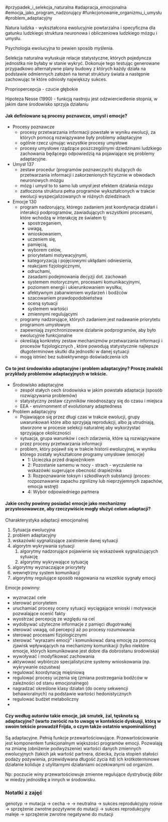 #przypadek_i_selekcja_naturalna #adapracja_emocjonalna #emocja_jako_program_nadzorujący #funkcjonowanie_organizmu_i_umysłu #problem_adaptacyjny

Natura ludzka - wykształcona ewolucyjnie powtarzalna i specyficzna dla gatunku ludzkiego struktura neuronowa i obliczeniowa ludzkiego mózgu i umysłu.

Psychologia ewolucyjna to pewien sposób myślenia.

Selekcja naturalna wyłuskuje relacje statystyczne, których pojedyncza jednostka nie byłaby w stanie wykryć. Dokonuje tego testując generowane przypadkowo alternatywne plany budowy z których każdy działa na podstawie odmiennych założeń na temat struktury świata a następnie zachowując te które odniosły największy sukces.

Propriopercepcja - czucie głębokie

Hipoteza Nesse (1990) - funkcją nastroju jest odzwierciedlenie stopnia, w jakim dane środowisko sprzyja działaniu

#### Jak definiowane są **procesy poznawcze, umysł i emocje**?
- Procesy  poznawcze 
	- procesy przetwarzania informacji powstałe w wyniku ewolucji, za których pomocą rozwiązywane były problemy adaptacyjne
	- ogólnie rzecz ujmując wszystkie procesy  umysłowe
	- procesy umysłowe rządzące poszczególnymi dziedzinami ludzkiego zachowania będącego odpowiedzią na pojawiające się problemy adaptacyjne.
- Umysł 137 
	- zestaw procedur (programów poznawczych) służących do przetwarzania informacji i zakorzenionych fizycznie w obwodach neuronowych mózgu
	- mózg i umysł to to samo lub umysł jest efektem działania mózgu
	- zatłoczona struktura pełna programów wykształconych w trakcie ewolucji wyspecjalizowanych w różnych dziedzinach
- Emocje 130
	- program nadzorujący, którego zadaniem jest koordynacja działań i interakcji podprogramów, zawiadujących wszystkimi procesami, które wchodzą w interakcję ze światem tj:
		- spostrzeganiem, 
		- uwagą, 
		- wnioskowaniem, 
		- uczeniem się, 
		- pamięcią, 
		- wyborem celów, 
		- priorytetami motywacyjnymi, 
		- kategoryzacją i pojęciowymi ukłądami odniesienia, 
		- reakcjami fizjologicznymi, 
		- odruchami, 
		- zasadami podejmowania decyzji dot. zachowań
		- systemem motorycznym, procesami komunikacyjnymi,
		- poziomem energii i ukierunkowaniem wysiłku, 
		- afektywnym zabarwieniem wydarzeń i bodźców
		- szacowaniem prawdopodobieństwa
		- oceną sytuacji
		- systemem wartości 
		- zmiennymi regulującymi
	- programy nadzorujące, których zadaniem jest nadawanie priorytetu programom umysłowym
	- zapewniają zsynchronizowane działanie podprogramów, aby było ewolucyjnie funkcjonalne
	- określają konkretny zestaw mechanizmów przetwarzania informacji i procesów fizjologicznych , które powodują statystycznie najlepsze długoterminowe skutki dla jednostki w danej  sytuacji
	- mogą istnieć bez subiektywnego doświadczenia ich
#### Co to jest **środowisko adaptacyjne** i **problem adaptacyjny**? Proszę znaleźć przykłady problemów adaptacyjnych w tekście.
- Środowisko adaptacyjne
	- zespół stałych cech środowiska w jakim powstała adaptacja (sposób rozwiązywania problemów)
	- statystyczny zestaw czynników nieodnoszący się do czasu i miejsca
	- EEA - envirnonment of evolutionary adaptedness
- Problem adaptacyjny
	- Pojawiające się przez długi czas w trakcie ewolucji, grupy uwarunkowań które albo sprzyjają reprodukcji, albo ją utrudniają, stworzone w procesie selekcji naturalnej aby wykorzystać sprzyjające okoliczności
	- sytuacja, grupa warunków i cech zdarzenia, które są rozwiązywane przez procesy przetwarzania informacji
	- problem, który pojawił się w trakcie historii ewolucyjnej, w wyniku którego zostały wykształcone programy umysłowe (emocje)
		- 1: Ucieczka przed drapieżnikiem
		- 2: Pozostanie samemu w nocy - strach - wyczulenie na wskazówki sugerujące obecność drapieżnika
		- 3: Rozpoznawanie toksyn i szkodliwych substancji (proces: rozpoznawanie zapachu zgnilizny lub nieprzyjemnych zapachów,  emocja wstręt)
		- 4: Wybór odpowiedniego partnera
#### Jakie cechy powinny posiadać emocje jako **mechanizmy przystosowawcze**, aby rzeczywiście mogły służyć celom adaptacji?
Charakterystyka adaptacji emocjonalnej
1. Sytuacja ewolucyjna
2. problem adaptacyjny
3. wskazówki sygnalizujące zaistnienie danej sytuacji
4. algorytm wykrywania sytuacji
	1. algorytmy nadzorujące pojawienie się wskazówek sygnalizujących sytuację
	2. algorytmy wykrywające sytuację
5. algorytmy wyznaczające priorytety
6. wewnętrzny system komunikacji
7. algorytmy regulujące sposób reagowania na wszelkie sygnały emocji

Emocje powinny:
- wyznaczać cele
- sterować priorytetem
- uruchamiać procesy oceny sytuacji wyciągające wnioski i motywacje pozwalające ocenić fakty
- wyostrzać percepcję ze względu na cel
- wydobywać użyteczne informacje z pamięci długotrwałej
- sterować uwagą, od percepcji aż po procesy rozumowania
- sterować procesami fizjologicznymi
- sterować "wyrazami emocji" i komunikować daną emocję za pomocą zjawisk wpływających na mechanizmy komunikacji (tylko niektóre emocje, których komunikowane jest dobre dla dobrostanu środowiska)
- wywoływać i modyfikować zachowania
- aktywować wybiórczo specjalistyczne systemy wnioskowania (np. wykrywanie oszustwa)
- regulować koordynację mięśniową
- regulować procesy uczenia się (zmiana postrzegania bodźców w zależności od stanu emocjonalnego)
- nagradzać określone klasy działań (do oceny sekwencji behawioralnych) na podstawie wartości hedonistycznych
- regulować budżet metaboliczny
- 
#### Czy według autorów takie emocje, jak smutek, żal, tęsknota są adaptacyjne? (warto zwrócić na to uwagę w kontekście dyskusji, którą w swoim tekście prowadził Frijda, o czym także ostatnio wspominaliśmy)
Są adaptacyjne. Pełnią funkcje przewartościowujące. Przewartościowanie jest komponentem funkcjonalnym większości programów emocji. Pozwalają na zmianę (obniżenie podwyższenie) wartości danych zmiennych ewolucyjnych (takich jak wartość partnera, dziecka, życia stopień stałości podaży pożywienia, przewidywana długość życia itd)
Ich krótkoterminowe działanie koliduje z utylitarnymi działaniami oczekiwanymi od organizm. 

Np: poczucie winy przewartościowuje zmienne regulujące dystrybucję dóbr w miedzy jednostkę a innych w środowisku.

### Notatki z zajęć

genotyp -> mutacja -> cecha ->
	-> neutralna
	-> sukces reprodukcyjny rośnie
		-> sprzężenie zwrotne pozytywne do mutacji
	-> sukces reprodukcyjny maleje
		-> sprzężenie zwrotne negatywne do mutacji